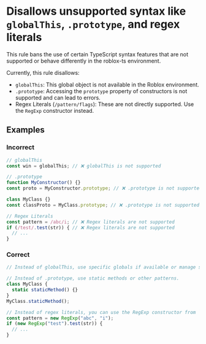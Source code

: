# Disallows unsupported syntax like `globalThis`, `.prototype`, and regex literals

<!-- end auto-generated rule header -->
<!-- Do not manually modify this header. Run: `npm run eslint-docs` -->

This rule bans the use of certain TypeScript syntax features that are not supported or behave differently in the roblox-ts environment.

Currently, this rule disallows:

-   `globalThis`: This global object is not available in the Roblox environment.
-   `.prototype`: Accessing the `prototype` property of constructors is not supported and can lead to errors.
-   Regex Literals (`/pattern/flags`): These are not directly supported. Use the `RegExp` constructor instead.

## Examples

### Incorrect

```js
// globalThis
const win = globalThis; // ❌ globalThis is not supported

// .prototype
function MyConstructor() {}
const proto = MyConstructor.prototype; // ❌ .prototype is not supported

class MyClass {}
const classProto = MyClass.prototype; // ❌ .prototype is not supported

// Regex Literals
const pattern = /abc/i; // ❌ Regex literals are not supported
if (/test/.test(str)) { // ❌ Regex literals are not supported
  // ...
}
```

### Correct

```js
// Instead of globalThis, use specific globals if available or manage state differently.

// Instead of .prototype, use static methods or other patterns.
class MyClass {
  static staticMethod() {}
}
MyClass.staticMethod();

// Instead of regex literals, you can use the RegExp constructor from `@rbxts/luau-polyfill`.
const pattern = new RegExp("abc", "i");
if (new RegExp("test").test(str)) {
  // ...
}
```
